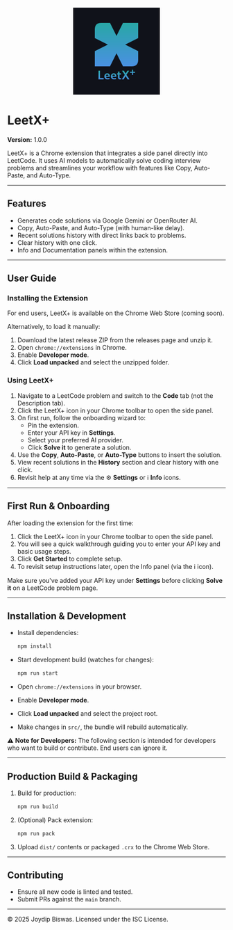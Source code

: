 <p align="center">
  <img src="src/assets/logo-16.png" alt="LeetX+ Logo" />
</p>

# LeetX+

**Version:** 1.0.0

LeetX+ is a Chrome extension that integrates a side panel directly into LeetCode. It uses AI models to automatically solve coding interview problems and streamlines your workflow with features like Copy, Auto-Paste, and Auto-Type.

---

## Features

- Generates code solutions via Google Gemini or OpenRouter AI.
- Copy, Auto-Paste, and Auto-Type (with human-like delay).
- Recent solutions history with direct links back to problems.
- Clear history with one click.
- Info and Documentation panels within the extension.

---

## User Guide

### Installing the Extension

For end users, LeetX+ is available on the Chrome Web Store (coming soon).

Alternatively, to load it manually:

1. Download the latest release ZIP from the releases page and unzip it.
2. Open `chrome://extensions` in Chrome.
3. Enable **Developer mode**.
4. Click **Load unpacked** and select the unzipped folder.

### Using LeetX+

1. Navigate to a LeetCode problem and switch to the **Code** tab (not the Description tab).
2. Click the LeetX+ icon in your Chrome toolbar to open the side panel.
3. On first run, follow the onboarding wizard to:
   - Pin the extension.
   - Enter your API key in **Settings**.
   - Select your preferred AI provider.
   - Click **Solve it** to generate a solution.
4. Use the **Copy**, **Auto-Paste**, or **Auto-Type** buttons to insert the solution.
5. View recent solutions in the **History** section and clear history with one click.
6. Revisit help at any time via the ⚙️ **Settings** or ℹ️ **Info** icons.

---

## First Run & Onboarding

After loading the extension for the first time:

1. Click the LeetX+ icon in your Chrome toolbar to open the side panel.  
2. You will see a quick walkthrough guiding you to enter your API key and basic usage steps.  
3. Click **Get Started** to complete setup.  
4. To revisit setup instructions later, open the Info panel (via the ℹ️ icon).  

Make sure you've added your API key under **Settings** before clicking **Solve it** on a LeetCode problem page.

---

## Installation & Development

- Install dependencies:

  ```bash
  npm install
  ```

- Start development build (watches for changes):

  ```bash
  npm run start
  ```

- Open `chrome://extensions` in your browser.
- Enable **Developer mode**.
- Click **Load unpacked** and select the project root.
- Make changes in `src/`, the bundle will rebuild automatically.

⚠️ **Note for Developers:** The following section is intended for developers who want to build or contribute. End users can ignore it.

---

## Production Build & Packaging

1. Build for production:

   ```bash
   npm run build
   ```

2. (Optional) Pack extension:

   ```bash
   npm run pack
   ```

3. Upload `dist/` contents or packaged `.crx` to the Chrome Web Store.

---

## Contributing

- Ensure all new code is linted and tested.
- Submit PRs against the `main` branch.

---

© 2025 Joydip Biswas. Licensed under the ISC License.
